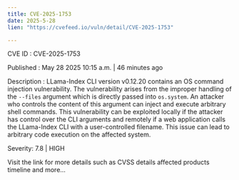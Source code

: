 ```yaml
---
title: CVE-2025-1753
date: 2025-5-28
lien: "https://cvefeed.io/vuln/detail/CVE-2025-1753"

---
```


CVE ID : CVE-2025-1753

Published :  May 28
2025
10:15 a.m. | 46 minutes ago

Description : LLama-Index CLI version v0.12.20 contains an OS command injection vulnerability. The vulnerability arises from the improper handling of the `--files` argument
which is directly passed into `os.system`. An attacker who controls the content of this argument can inject and execute arbitrary shell commands. This vulnerability can be exploited locally if the attacker has control over the CLI arguments
and remotely if a web application calls the LLama-Index CLI with a user-controlled filename. This issue can lead to arbitrary code execution on the affected system.

Severity: 7.8 | HIGH

Visit the link for more details
such as CVSS details
affected products
timeline
and more...
